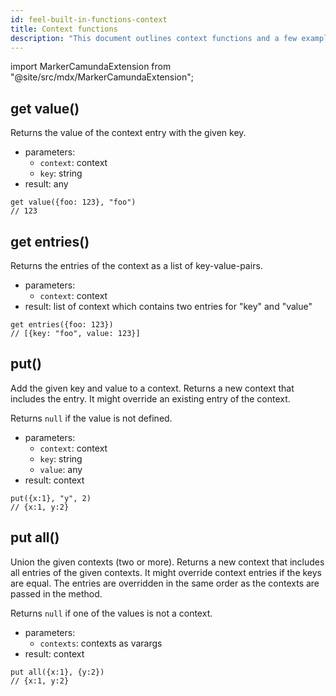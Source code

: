 ```yaml
---
id: feel-built-in-functions-context
title: Context functions
description: "This document outlines context functions and a few examples."
---
```


import MarkerCamundaExtension from "@site/src/mdx/MarkerCamundaExtension";

## get value()

Returns the value of the context entry with the given key.

- parameters:
  - `context`: context
  - `key`: string
- result: any

```feel
get value({foo: 123}, "foo")
// 123
```

## get entries()

Returns the entries of the context as a list of key-value-pairs.

- parameters:
  - `context`: context
- result: list of context which contains two entries for "key" and "value"

```feel
get entries({foo: 123})
// [{key: "foo", value: 123}]
```

## put()

<MarkerCamundaExtension></MarkerCamundaExtension>

Add the given key and value to a context. Returns a new context that includes the entry. It might override an existing entry of the context.

Returns `null` if the value is not defined.

- parameters:
  - `context`: context
  - `key`: string
  - `value`: any
- result: context

```feel
put({x:1}, "y", 2)
// {x:1, y:2}
```

## put all()

<MarkerCamundaExtension></MarkerCamundaExtension>

Union the given contexts (two or more). Returns a new context that includes all entries of the given contexts. It might override context entries if the keys are equal. The entries are overridden in the same order as the contexts are passed in the method.

Returns `null` if one of the values is not a context.

- parameters:
  - `contexts`: contexts as varargs
- result: context

```feel
put all({x:1}, {y:2})
// {x:1, y:2}
```
